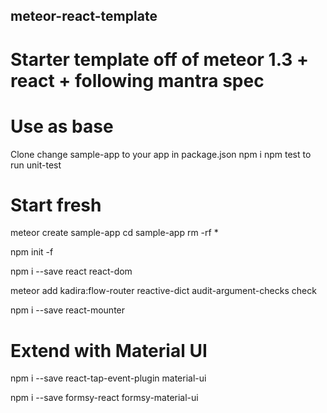 ## meteor-react-template

# Starter template off of meteor 1.3 + react + following mantra spec

# Use as base

Clone
change sample-app to your app in package.json
npm i
npm test to run unit-test

# Start fresh

meteor create sample-app
cd sample-app
rm -rf *

npm init -f

npm i --save react react-dom

meteor add kadira:flow-router reactive-dict audit-argument-checks check

npm i --save react-mounter

# Extend with Material UI

npm i --save react-tap-event-plugin material-ui

npm i --save formsy-react formsy-material-ui
